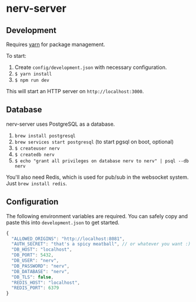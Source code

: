 # nerv-server

## Development

Requires [yarn](https://yarnpkg.com) for package management.

To start:
1. Create `config/development.json` with necessary configuration.
2. `$ yarn install`
3. `$ npm run dev`

This will start an HTTP server on `http://localhost:3000`.

## Database

nerv-server uses PostgreSQL as a database.

1. `brew install postgresql`
2. `brew services start postgresql` (to start pgsql on boot, optional)
3. `$ createuser nerv`
4. `$ createdb nerv`
5. `$ echo "grant all privileges on database nerv to nerv" | psql --db nerv`

You'll also need Redis, which is used for pub/sub in the websocket system. Just `brew install redis`.

## Configuration

The following environment variables are required. You can safely copy and paste this into
`development.json` to get started.

```js
{
  "ALLOWED_ORIGINS": "http://localhost:8081",
  "AUTH_SECRET": "that's a spicy meatball", // or whatever you want :)
  "DB_HOST": "localhost",
  "DB_PORT": 5432,
  "DB_USER": "nerv",
  "DB_PASSWORD": "nerv",
  "DB_DATABASE": "nerv",
  "DB_TLS": false,
  "REDIS_HOST": "localhost",
  "REDIS_PORT": 6379
}
```
